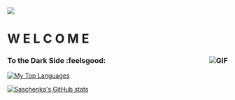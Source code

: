 <img src='https://i.gifer.com/7bto.gif' />

# W E L C O M E                                                       
### To the Dark Side :feelsgood:      <img align='right' alt="GIF" src="https://i.chzbgr.com/full/6538359296/h6ACD7D26/darth-vader-step-in-time" />
[![My Top Languages](https://github-readme-stats.vercel.app/api/top-langs/?username=saschenkab&theme=vue-dark)](https://github.com/saschenkab/github-readme-stats)                                 


<!--
**saschenkab/saschenkab** is a ✨ _special_ ✨ repository because its `README.md` (this file) appears on your GitHub profile.

Here are some ideas to get you started:

- 🔭 I’m currently working on ...
- 🌱 I’m currently learning ...
- 👯 I’m looking to collaborate on ...
- 🤔 I’m looking for help with ...
- 💬 Ask me about ...
- 📫 How to reach me: ...
- 😄 Pronouns: ...
- ⚡ Fun fact: ...
-->

[![Saschenka's GitHub stats](https://github-readme-stats.vercel.app/api?username=saschenkab&hide=contribs,prs,stars&show_icons=true&theme=vue-dark)](https://github.com/saschenkab/github-readme-stats) 

